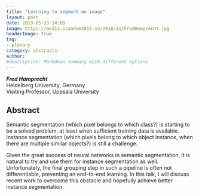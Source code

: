 ```yaml
---
title: "Learning to segment an image"
layout: post
date: 2019-05-23 14:00
image: https://media.scandem2019.se/2018/11/FredHamprecht.jpg
headerImage: true
tag:
- plenary
category: abstracts
author:
#description: Markdown summary with different options
---
```


_**Fred Hamprecht**_<br/>
Heidelberg University, Germany<br/>
Visiting Professor, Uppsala University<br/>

## Abstract

Semantic segmentation (which pixel belongs to which class?) is starting to be a solved problem, at least when sufficient training data is available. Instance segmentation (which pixels belong to which object instance, when there are multiple similar objects?) is still a challenge.<br/>

Given the great success of neural networks in semantic segmentation, it is natural to try and use them for instance segmentation as well. Unfortunately, the final grouping step in such a pipeline is often not differentiable, preventing an end-to-end learning. In this talk, I will discuss recent work to overcome this obstacle and hopefully achieve better instance segmentation.<br/>
